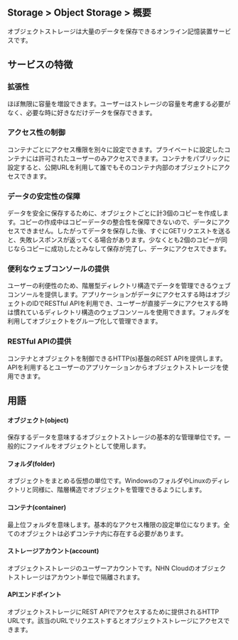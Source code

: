 ## Storage > Object Storage > 概要

オブジェクトストレージは大量のデータを保存できるオンライン記憶装置サービスです。

## サービスの特徴

### 拡張性

ほぼ無限に容量を増設できます。ユーザーはストレージの容量を考慮する必要がなく、必要な時に好きなだけデータを保存できます。

### アクセス性の制御

コンテナごとにアクセス権限を別々に設定できます。プライベートに設定したコンテナには許可されたユーザーのみアクセスできます。コンテナをパブリックに設定すると、公開URLを利用して誰でもそのコンテナ内部のオブジェクトにアクセスできます。

### データの安定性の保障

データを安全に保存するために、オブジェクトごとに計3個のコピーを作成します。コピーの作成中はコピーデータの整合性を保障できないので、データにアクセスできません。したがってデータを保存した後、すぐにGETリクエストを送ると、失敗レスポンスが返ってくる場合があります。少なくとも2個のコピーが同じならコピーに成功したとみなして保存が完了し、データにアクセスできます。

### 便利なウェブコンソールの提供

ユーザーの利便性のため、階層型ディレクトリ構造でデータを管理できるウェブコンソールを提供します。アプリケーションがデータにアクセスする時はオブジェクトのIDでRESTful APIを利用でき、ユーザーが直接データにアクセスする時は慣れているディレクトリ構造のウェブコンソールを使用できます。フォルダを利用してオブジェクトをグループ化して管理できます。

### RESTful APIの提供

コンテナとオブジェクトを制御できるHTTP(s)基盤のREST APIを提供します。 APIを利用するとユーザーのアプリケーションからオブジェクトストレージを使用できます。


## 用語
#### オブジェクト(object)
保存するデータを意味するオブジェクトストレージの基本的な管理単位です。一般的にファイルをオブジェクトとして使用します。
#### フォルダ(folder)
オブジェクトをまとめる仮想の単位です。WindowsのフォルダやLinuxのディレクトリと同様に、階層構造でオブジェクトを管理できるようにします。
#### コンテナ(container)
最上位フォルダを意味します。基本的なアクセス権限の設定単位になります。全てのオブジェクトは必ずコンテナ内に存在する必要があります。
#### ストレージアカウント(account)
オブジェクトストレージのユーザーアカウントです。NHN Cloudのオブジェクトストレージはアカウント単位で隔離されます。
#### APIエンドポイント
オブジェクトストレージにREST APIでアクセスするために提供されるHTTP URLです。該当のURLでリクエストするとオブジェクトストレージにアクセスできます。
